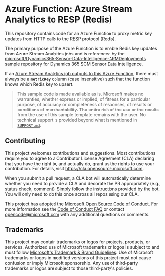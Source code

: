 # Azure Function: Azure Stream Analytics to RESP (Redis)

This repository contains code for an Azure Function to proxy metric key updates from HTTP calls
to the RESP protocol (Redis).

The primary purpose of the Azure Function is to enable Redis key updates from Azure Stream Analytics jobs and is referenced by the
[microsoft/Dynamics365-Sensor-Data-Intelligence-ARMDeployments](https://github.com/microsoft/Dynamics365-Sensor-Data-Intelligence-ARMDeployments) sample repository
for Dynamics 365 SCM Sensor Data Intelligence.

If an [Azure Stream Analytics job outputs to this Azure Function](https://docs.microsoft.com/azure/stream-analytics/azure-functions-output),
there must always be a **`metricKey`** column (case insensitive) such that the function knows which Redis key to upsert.

> This sample code is made available as is. Microsoft makes no warranties, whether express or implied, of fitness for a particular purpose, of accuracy or completeness of responses, of results or conditions of merchantability.
> The entire risk of the use or the results from the use of this sample template remains with the user.
> No technical support is provided beyond what is mentioned in [`SUPPORT.md`](./SUPPORT.md).

## Contributing

This project welcomes contributions and suggestions.  Most contributions require you to agree to a
Contributor License Agreement (CLA) declaring that you have the right to, and actually do, grant us
the rights to use your contribution. For details, visit https://cla.opensource.microsoft.com.

When you submit a pull request, a CLA bot will automatically determine whether you need to provide
a CLA and decorate the PR appropriately (e.g., status check, comment). Simply follow the instructions
provided by the bot. You will only need to do this once across all repos using our CLA.

This project has adopted the [Microsoft Open Source Code of Conduct](https://opensource.microsoft.com/codeofconduct/).
For more information see the [Code of Conduct FAQ](https://opensource.microsoft.com/codeofconduct/faq/) or
contact [opencode@microsoft.com](mailto:opencode@microsoft.com) with any additional questions or comments.

## Trademarks

This project may contain trademarks or logos for projects, products, or services. Authorized use of Microsoft
trademarks or logos is subject to and must follow
[Microsoft's Trademark & Brand Guidelines](https://www.microsoft.com/en-us/legal/intellectualproperty/trademarks/usage/general).
Use of Microsoft trademarks or logos in modified versions of this project must not cause confusion or imply Microsoft sponsorship.
Any use of third-party trademarks or logos are subject to those third-party's policies.
